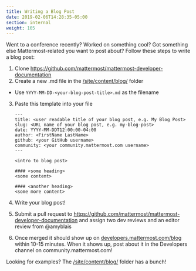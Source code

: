 ```yaml
---
title: Writing a Blog Post
date: 2019-02-06T14:28:35-05:00
section: internal
weight: 105
---
```


Went to a conference recently? Worked on something cool? Got something else Mattermost-related you want to post about? Follow these steps to write a blog post:

1. Clone https://github.com/mattermost/mattermost-developer-documentation 
2. Create a new .md file in the [/site/content/blog/](https://github.com/mattermost/mattermost-developer-documentation/tree/master/site/content/blog) folder
  - Use `YYYY-MM-DD-<your-blog-post-title>.md` as the filename

3. Paste this template into your file

       ---
       title: <user readable title of your blog post, e.g. My Blog Post>
       slug: <URL name of your blog post, e.g. my-blog-post>
       date: YYYY-MM-DDT12:00:00-04:00
       author: <FirstName LastName>
       github: <your GitHub username>
       community: <your community.mattermost.com username>
       ---

       <intro to blog post>

       #### <some heading>
       <some content>

       #### <another heading>
       <some more content>

4. Write your blog post!
5. Submit a pull request to https://github.com/mattermost/mattermost-developer-documentation and assign two dev reviews and an editor review from @amyblais
6. Once merged it should show up on [developers.mattermost.com/blog](https://developers.mattermost.com/blog) within 10-15 minutes. When it shows up, post about it in the Developers channel on community.mattermost.com!

Looking for examples? The [/site/content/blog/](https://github.com/mattermost/mattermost-developer-documentation/tree/master/site/content/blog) folder has a bunch!
